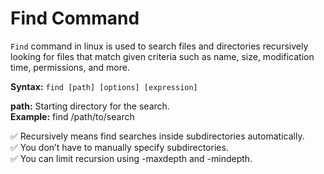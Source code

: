 # Find Command

`Find` command in linux is used to search files and directories recursively looking for files that match given criteria such as name, size, modification time, permissions, and more.

**Syntax:**
`find [path] [options] [expression]`

**path:** Starting directory for the search.<br>
**Example:** find /path/to/search<br>

✅ Recursively means find searches inside subdirectories automatically.<br>
✅ You don’t have to manually specify subdirectories.<br>
✅ You can limit recursion using -maxdepth and -mindepth.<br>
